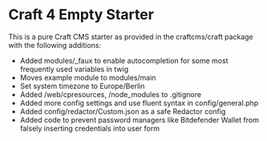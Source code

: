 # Craft 4 Empty Starter

This is a pure Craft CMS starter as provided in the craftcms/craft package with 
the following additions:

* Added modules/_faux to enable autocompletion for some most frequently used variables in twig
* Moves example module to modules/main
* Set system timezone to Europe/Berlin
* Added /web/cpresources, /node_modules to .gitignore
* Added more config settings and use fluent syntax in config/general.php
* Added config/redactor/Custom.json as a safe Redactor config
* Added code to prevent password managers like Bitdefender Wallet from falsely inserting credentials into user form
